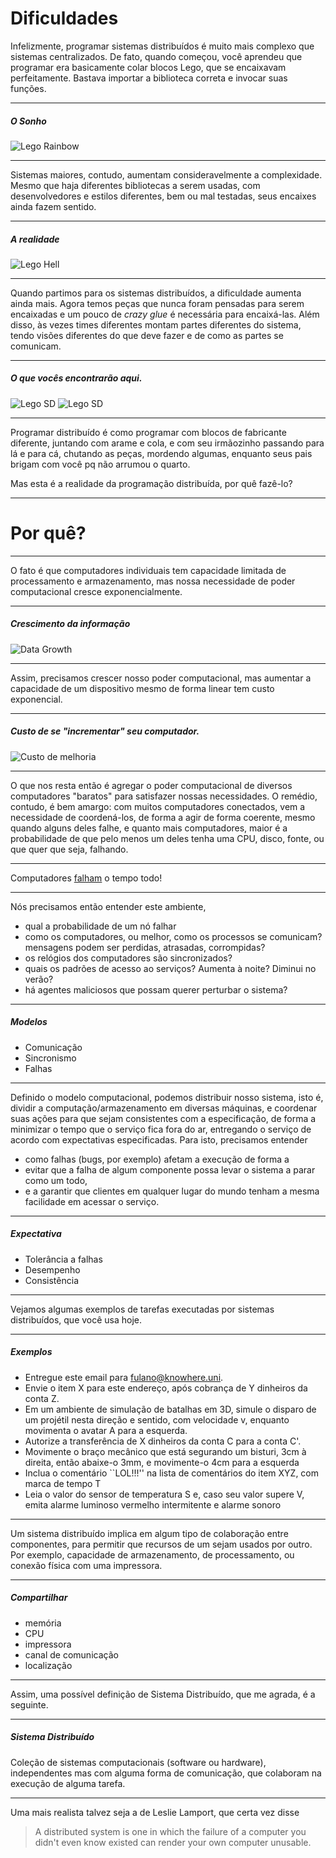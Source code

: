 # Dificuldades

Infelizmente, programar sistemas distribuídos é muito mais complexo que sistemas centralizados.
De fato, quando começou, você aprendeu que programar era basicamente colar blocos Lego, que se encaixavam perfeitamente.
Bastava importar a biblioteca correta e invocar suas funções.

---
##### O Sonho

![Lego Rainbow](./images/lego0.jpg)

---

Sistemas maiores, contudo, aumentam consideravelmente a complexidade.
Mesmo que haja diferentes bibliotecas a serem usadas, com desenvolvedores e estilos diferentes, bem ou mal testadas, seus encaixes ainda fazem sentido.

---
##### A realidade
![Lego Hell](images/lego3.jpg)

---

Quando partimos para os sistemas distribuídos, a dificuldade aumenta ainda mais.
Agora temos peças que nunca foram pensadas para serem encaixadas e um pouco de *crazy glue* é necessária para encaixá-las.
Além disso, às vezes times diferentes montam partes diferentes do sistema, tendo visões diferentes do que deve fazer e de como as partes se comunicam.

---
##### O que vocês encontrarão aqui.

![Lego SD](images/lego4.jpg)
![Lego SD](images/lego5.jpg)

----

Programar distribuído é como programar com blocos de fabricante diferente, juntando com arame e cola, e com seu irmãozinho passando para lá e para cá, chutando as peças, mordendo algumas, enquanto seus pais brigam com você pq não arrumou o quarto.

Mas esta é a realidade da programação distribuída, por quê fazê-lo?

---

# Por quê?

---

O fato é que computadores individuais tem capacidade limitada de processamento e armazenamento, mas nossa necessidade de poder computacional cresce exponencialmente.

---
##### Crescimento da informação

![Data Growth](images/datagrowth.jpg)

---

Assim, precisamos crescer nosso poder computacional, mas aumentar a capacidade de um dispositivo mesmo de forma linear tem custo exponencial.

---
##### Custo de se "incrementar" seu computador.

![Custo de melhoria](images/exponential.jpg)

---

O que nos resta então é agregar o poder computacional de diversos computadores "baratos" para satisfazer nossas necessidades.
O remédio, contudo, é bem amargo: com muitos computadores conectados, vem a necessidade de coordená-los, de forma a agir de forma coerente, mesmo quando alguns deles falhe, e quanto mais computadores, maior é a probabilidade de que pelo menos um deles tenha uma CPU, disco, fonte, ou que quer que seja, falhando.

---

Computadores [falham](https://www.statista.com/statistics/430769/annual-failure-rates-of-servers/) o tempo todo!

---

Nós precisamos então entender este ambiente,
* qual a probabilidade de um nó falhar
* como os computadores, ou melhor, como os processos se comunicam? mensagens podem ser perdidas, atrasadas, corrompidas?
* os relógios dos computadores são sincronizados?
* quais os padrões de acesso ao serviços? Aumenta à noite? Diminui no verão?
* há agentes maliciosos que possam querer perturbar o sistema?

---
##### Modelos

* Comunicação
* Sincronismo
* Falhas

---

Definido o modelo computacional, podemos distribuir nosso sistema, isto é, dividir a computação/armazenamento em diversas máquinas, e coordenar suas ações para que sejam consistentes com a especificação, de forma a minimizar o tempo que o serviço fica fora do ar, entregando o serviço de acordo com expectativas especificadas. Para isto, precisamos entender 
* como falhas (bugs, por exemplo) afetam a execução de forma a 
* evitar que a falha de algum componente possa levar o sistema a parar como um todo,
* e a garantir que clientes em qualquer lugar do mundo tenham a mesma facilidade em acessar o serviço.

---
##### Expectativa

* Tolerância a falhas
* Desempenho
* Consistência

---

Vejamos algumas exemplos de tarefas executadas por sistemas distribuídos, que você usa hoje.

---
##### Exemplos

* Entregue este email para fulano@knowhere.uni.
* Envie o item X para este endereço, após cobrança de Y dinheiros da conta Z.
* Em um ambiente de simulação de batalhas em 3D, simule o disparo de um projétil nesta direção e sentido, com velocidade v, enquanto movimenta o avatar A para a esquerda.
* Autorize a transferência de X dinheiros da conta C para a conta C'.
* Movimente o braço mecânico que está segurando um bisturi, 3cm à direita, então abaixe-o 3mm, e movimente-o 4cm para a esquerda
* Inclua o comentário ``LOL!!!'' na lista de comentários do item XYZ, com marca de tempo T
* Leia o valor do sensor de temperatura S e, caso seu valor supere V, emita alarme luminoso vermelho intermitente e alarme sonoro

---

Um sistema distribuído implica em algum tipo de colaboração entre componentes, para permitir que recursos de um sejam usados por outro. Por exemplo, capacidade de armazenamento, de processamento, ou conexão física com uma impressora.

---
##### Compartilhar

* memória
* CPU
* impressora
* canal de comunicação
* localização

---

Assim, uma possível definição de Sistema Distribuído, que me agrada, é a seguinte.

---
##### Sistema Distribuído

Coleção de sistemas computacionais (software ou hardware), independentes mas com alguma forma de comunicação, que colaboram na execução de alguma tarefa.

---

Uma mais realista talvez seja a de Leslie Lamport, que certa vez disse

> A distributed system is one in which the failure of a computer you didn't even know existed can render your own computer unusable.
